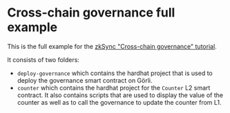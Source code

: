 # Cross-chain governance full example

This is the full example for the [zkSync "Cross-chain governance" tutorial](https://era.zksync.io/docs/dev/tutorials/cross-chain-tutorial.html).

It consists of two folders:

- `deploy-governance` which contains the hardhat project that is used to deploy the governance smart contract on Görli.
- `counter` which contains the hardhat project for the `Counter` L2 smart contract. It also contains scripts that are used to display the value of the counter as well as to call the governance to update the counter from L1.
